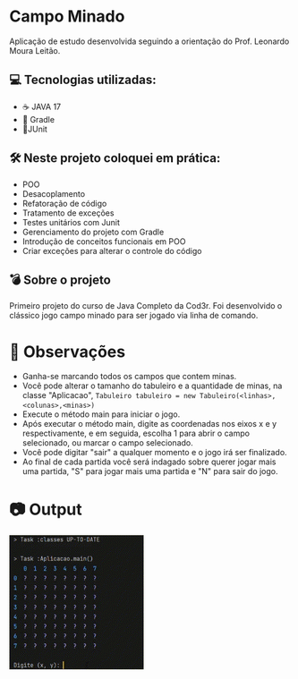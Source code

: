 # Campo Minado
Aplicação de estudo desenvolvida seguindo a orientação do Prof. Leonardo Moura Leitão.

## 💻 Tecnologias utilizadas:
* ☕️ JAVA 17
* 🐘 Gradle
* 🧪JUnit

## 🛠️ Neste projeto coloquei em prática:
* POO
* Desacoplamento
* Refatoração de código
* Tratamento de exceções
* Testes unitários com Junit
* Gerenciamento do projeto com Gradle
* Introdução de conceitos funcionais em POO
* Criar exceções para alterar o controle do código

## 💣 Sobre o projeto
Primeiro projeto do curso de Java Completo da Cod3r. Foi desenvolvido o clássico jogo campo minado para ser jogado via linha de comando.

# 👀 Observações
* Ganha-se marcando todos os campos que contem minas.
* Você pode alterar o tamanho do tabuleiro e a quantidade de minas, na classe "Aplicacao", ```Tabuleiro tabuleiro = new Tabuleiro(<linhas>,<colunas>,<minas>)```
* Execute o método main para iniciar o jogo.
* Após executar o método main, digite as coordenadas nos eixos x e y respectivamente, e em seguida, escolha 1 para abrir o campo selecionado, ou marcar o campo selecionado.
* Você pode digitar "sair" a qualquer momento e o jogo irá ser finalizado.
* Ao final de cada partida você será indagado sobre querer jogar mais uma partida, "S" para jogar mais uma partida e "N" para sair do jogo.
# 📷 Output

![GIF animado](src/main/resources/perdeu.gif)
